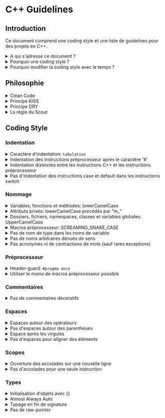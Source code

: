 # C++ Guidelines

## Introduction

Ce document comprend une coding style et une liste de guidelines pour des projets en C++.

<details><summary>A qui s'adresse ce document ?</summary><p>

Ce document s'adresse à toute personne souhaitant contribuer sur un projet sur lequel il est indiqué d'appliquer cette coding style.
Cela requiert de bonnes compétences en C++ moderne.
Des liens vers des ressources (documentations, tutoriels, vidéos) seront fournis pour combler d'éventuelles lacunes si besoin.

---
</p></details>

<details><summary>Pourquoi une coding style ?</summary><p>

Le choix d'une coding style n'est pas arbitraire, chaque choix fait dans ce document a été réfléchis, pas seulement pour ses avantages en terme de lisibilité mais aussi pour réduire les risques d'erreurs, les ambiguïtés, la redondance, les comportements indéfinis du compilateur ([CppReference: Undefined Behavior]), problèmes d'optimisation, etc.
Chacune de ces raisons est soigneusement expliqué pour pouvoir être remis en question à chaque évolution du langage. Ce document n'est pas figé, il est ouvert aux débats et est voué à changer pour s'adapter aux nouvelles fonctionnalités du C++.

---
</p></details>

<details><summary>Pourquoi modifier la coding style avec le temps ?</summary><p>

Le métier de développeur est un métier dont la formation ne s'arrête jamais.
Il faut se tenir au courant des nouveaux progrès dans ce domaine pour pouvoir fournir du travail de meilleur qualité sans rester attaché à des notions devenues obsolètes.

La coding style d'un projet doit s'adapter aux évolutions du langage.
Mais on peut aussi penser à de nouveaux choix de norme dont on avait pas pensé initialement, ou simplement vouloir améliorer l'existant.

Les anciens codes conçus avec des fonctions obsolètes seront menés à être rénovées progressivement par les développeurs qui tomberont dessus (pas de refonte totale nécessaire).
Ainsi les programmeurs s'assureront de bien tester les fonctions qu'ils recodent pour s'assurer de l'absence de régression de code (avec des tests unitaires et des tests fonctionnels).

---
</p></details>

## Philosophie

<details><summary>Clean Code</summary><p>

Le Clean Code n'est pas un ensemble de règles strictes mais désigne plutôt une série de principes pour produire un code compréhensible et facile à modifier.
Compréhensible signifie dans ce cas un code immédiatement intelligible par n'importe quel développeur qualifié.
Un code est facile à modifier lorsqu'il peut être facilement ajusté et complété.
Un code facilement modifiable comporte les attributs suivants:
- Les classes et les méthodes sont **petites** et, dans la mesure du possible, ont une seule et unique tâche.
- Les classes et les méthodes sont **prévisibles**, fonctionnent de la façon attendue.

---
</p></details>

<details><summary>Principe KISS</summary><p>

KISS ([Wikipedia: KISS]) ("**K**eep **i**t **s**imple, **s**tupid", en français: "garde ça simple, idiot") est l’un des plus anciens principes du Clean Code.
KISS rappelle aux programmeurs de construire leur code de façon aussi simple que possible.
Toute complexité inutile doit être évitée.
En programmation, il n’y a jamais une seule façon pour résoudre un problème. Une algorithme peut toujours être exprimé de différentes manières. Par conséquent, les programmeurs observant le principe KISS doivent constamment se demander s’ils ne peuvent pas résoudre un problème plus facilement.

> Ce principe est lié au concept du Rasoir d'Ockham ([Wikipedia: Rasoir d'Ockham]) en raisonnement, qui consiste à préférer les explications les plus simples, car elles sont généralement plus crédibles que les explications complexes.

---
</p></details>

<details><summary>Principe DRY</summary><p>

Le principe DRY (**D**on't **r**epeat **y**ourself) est en quelque sorte la concrétisation du principe KISS. Un Clean Code respectant ce principe implique que chaque fonctionnalité doit avoir une seule et unique représentation au sein du système global.
Il consiste à écrire des fonctions et des classes réutilisables, aussi simples que possible et traitant un minimum de tâches à la fois.
Ce principe encourage à décomposer un programme en de nombreuses classes et fonctions pour garder chaque partie propre sans avoir de répétitions de code.
Un code dans lequel ont copie-colle plusieurs lignes pour gérer des cas supplémentaire est un bon exemple de code qui ne respecte pas le principe DRY.
Le contraire de DRY est WET (**W**e **e**njoy **t**yping). On appelle WET un code comportant des répétitions inutiles.

---
</p></details>

<details><summary>La règle du Scout</summary><p>

[The Boy Scout Rule]

> Un Scout a une règle: "Toujours laisser un endroit dans un état meilleur que celui dans lequel vous l'avez trouvé".

Appliqué au domaine de la programmation, ce principe consiste à nettoyer continuellement chaque petit morceau de dette technique lorsqu'un développeur en a l'occasion.

Cette habitude simple permet à un projet de voir sa qualité augmenter rapidement avec le temps sans avoir à planifier de refactorisation ou de refonte du projet.

Etant donné que ça se fait sur de petites parties à chaque fois, le développeur fait le choix de ne nettoyer que ce qui ne lui fait pas perdre de temps en plus de ces objectifs initiaux.

Il peut se permettre de prendre le temps de nettoyer de grosses parties du code si ça simplifie significativement la réalisation de sa tâche initiale.

Un code obsolète qui fonctionne n'est pas une bonne base sur laquelle se reposer pour bâtir la suite d'un projet.
C'est pourquoi ce petit investissement de temps peut sur le long terme corriger d'importants problèmes de dette technique et ainsi éviter des bugs ou des complications dans la réalisation de futures tâches.

---
</p></details>

## Coding Style

### Indentation

<details><summary>Caractère d'indentation: <code>tabulation</code></summary><p>

En indentant avec le caractère ``espace``, il est souvent préférable de cumuler plusieurs espaces par indentation pour qu'elles soient bien visibles (exemple: 2 espaces ou 4 espaces à la fois). Mais cette écriture rend possible les demi-indentations (avec 1 ou 3 espaces).

Le choix d'espaces plutôt que de tabulation servait à s'assurer que le code ne dépassait pas 80 colonnes pour tenir sur les petits écrans de l'époque. Cette raison n'est plus valable aujourd'hui.

Les tabulations sont plus simples à utiliser: un seul caractère par indentation.
Et chaque développeur peut choisir la taille de l'indentation sur son IDE sans impacter le projet ou l'environnement d'un autre.

---
</p></details>

<details><summary>Indentation des instructions préprocesseur après le caractère '#'</summary><p>

Indentation avant le caractère '#':
```cpp
#if defined(OS_WINDOWS)
	#include <Windows.h>
	#if defined(CPP_20)
		#define ENABLE_CONCEPTS
	#endif
#endif
```

Indentation après le caractère '#':
```cpp
#if defined(OS_WINDOWS)
#	include <Windows.h>
#	if defined(CPP_20)
#		define ENABLE_CONCEPTS
#	endif
#endif
```

|   | Indentation avant le caractère '#' | Indentation après le caractère '#' |
| -:|:-:|:-:|
| La portion d'instructions préprocesseur est plus facile à différencer des autres instructions | ❌ | ✅ |
| Nom de l'instruction préprocesseur plus lisible | ❌ | ✅ |

**=> Indentation après le caractère '#'**

---
</p></details>

<details><summary>Indentation distinctes entre les instructions C++ et les instructions préprocesseur</summary><p>

A - Indentation des instructions préprocesseur dans les scopes C++ (et pas l'inverse):
```cpp
#if defined(OS_WINDOWS)
auto functionImplementationSpecific(int number) -> int
{
	if (number >= 0)
	{
#		if defined(ARCH_64BITS)
		return 64;
#		else
		return 32;
#		endif
	}
	return 0;
}
#endif
```

B - Indentation des instructions C++ dans les scopes préprocesseur (et pas l'inverse):
```cpp
#if defined(OS_WINDOWS)
	auto functionImplementationSpecific(int number) -> int
	{
		if (number >= 0)
		{
#	if defined(ARCH_64BITS)
				return 64;
#	else
				return 32;
#	endif
		}
		return 0;
	}
#endif
```

C - Indentation commune entre les instructions C++ et les instructions préprocesseur:
```cpp
#if defined(OS_WINDOWS)
	auto functionImplementationSpecific(int number) -> int
	{
		if (number >= 0)
		{
#			if defined(ARCH_64BITS)
				return 64;
#			else
				return 32;
#			endif
		}
		return 0;
	}
#endif
```

D - Indentation distinctes entre les instructions C++ et les instructions préprocesseur:
```cpp
#if defined(OS_WINDOWS)
auto functionImplementationSpecific(int number) -> int
{
	if (number >= 0)
	{
#	if defined(ARCH_64BITS)
		return 64;
#	else
		return 32;
#	endif
	}
	return 0;
}
#endif
```

Argument en faveur des choix qui n'indentent pas les instructions C++ dans les scopes préprocesseur (A et D):
1. Une fois les instructions préprocesseur traitées par le compilateur, il ne reste plus que les instructions C++.
Le développeur écrit son code en visualisant ce qu'il deviendra à cette étape de la compilation.
Il n'y a donc pas de raison que les instructions C++ conservent leur indentation causé par les scopes préprocesseur à cette étape de compilation (Ca n'a aucune importance pour la compilation, mais a un impact uniquement dans la façon de se projeter à cette étape de la compilation lorsqu'on lit le code).

|   | A | B | C | D |
| -:|:-:|:-:|:-:|:-:|
| Semble bien indenté au premier coup d'oeil | ❌ | ❌ | ✅ | ✅ |
| Facile à indenter | ❌ | ❌ | ✅ | ✅ |
| Argument 1. | ✅ | ❌ | ❌ | ✅ |

**=> D - Indentation distinctes entre les instructions C++ et les instructions préprocesseur**

---
</p></details>

<details><summary>Pas d'indentation des instructions case et default dans les instructions switch</summary><p>

A - Pas d'indentation des instructions ``case``, ``default`` et ``{}``:
```cpp
switch (number)
{
case 0:
	break;
case 1:
{
	break;
}
default:
	break;
}
```

B - Pas d'indentation des instructions ``case`` et ``default``:
```cpp
switch (number)
{
case 0:
	break;
case 1:
	{
		break;
	}
default:
	break;
}
```

C - Pas d'indentation des accolades:
```cpp
switch (number)
{
	case 0:
		break;
	case 1:
	{
		break;
	}
	default:
		break;
}
```

D - Indentation de toute instruction:
```cpp
switch (number)
{
	case 0:
		break;
	case 1:
		{
			break;
		}
	default:
		break;
}
```

E - Indentation des instructions ``case`` et ``default`` seulement:
```cpp
switch (number)
{
	case 0:
	break;
	case 1:
	{
		break;
	}
	default:
	break;
}
```

> Les accolades sont nécessaires dans un ``case`` lorsqu'elles contiennent une déclaration de variable.

Argument en défaveur du choix A qui n'indente ni les instructions ``case``/``default`` ni les accolades:
- Les accolades des ``case`` sont alignés horizontalement avec les accolades du ``switch``.
Ce n'est pas clair pour savoir si l'accolade du switch est bien fermée.

Les choix C et D semblent aussi bien l'un que l'autre. Le choix B reste néanmoins meilleur car il propose une écriture concise et uniforme avec l'indentation des mots clef ``public:``, ``protected:`` et ``private:`` des struct/class.

Le choix E ne permet pas de voir clairement quelles instructions sont dans chaque ``case``.

**=> B - Pas d'indentation des instructions ``case`` et ``default``**

---
</p></details>

### Nommage

<details><summary>Variables, fonctions et méthodes: lowerCamelCase</summary><p>

---
</p></details>

<details><summary>Attributs privés: lowerCamelCase précédés par "m_"</summary><p>

Les attributs privés d'une classe/structure sont écrits en lowerCamelCase ([Wikipedia: lowerCamelCase]), mais également précédés par "m_" pour les différencier des variables avec un scope local ou global.
Ce préfixe permet d'informer de la portée de la variable, signifiant qu'elle est accessible depuis les méthodes de l'objet uniquement.

```cpp
class Personnage
{
public:
	Personnage(std::string name):
		m_name{std::move(name)}
	{}

	[[nodiscard]] constexpr auto getName() const noexcept -> std::string_view
	{
		return m_name;
	}

private:
	std::string m_name;
};
```

Dans le cas d'une classe/structure avec des attributs publics, il est préférable de garder des noms d'attributs sans préfixe.
Mais si cet objet a un constructeur, on peut se retrouver dans le cas où les paramètres du constructeur ont le même nom que les attributs, causant une ambiguïté pour le compilateur.

```cpp
struct Personnage
{
	Personnage(std::string name):
		name{std::move(name)}
	{}

	std::string name;
};
```

Les compilateurs savent lever ce genre d'ambiguïté, mais par soucis de lisibilité il est préférable de donner des noms différents aux paramètres.
Le préfixe ``p_`` (p comme "parameter") peut servir à différencier ces variables des attributs publics.

```cpp
struct Personnage
{
	Personnage(std::string c_name):
		name{std::move(c_name)}
	{}

	std::string name;
};
```

---
</p></details>

<details><summary>Dossiers, fichiers, namespaces, classes et variables globales: UpperCamelCase</summary><p>

---
</p></details>

<details><summary>Macros préprocesseur: SCREAMING_SNAKE_CASE</summary><p>

---
</p></details>

<details><summary>Pas de nom de type dans les noms de variable</summary><p>

Le nom d'une variable ne doit pas annoncer explicitement son type (sauf pour les types user-defined).
Celui-ci étant déjà renseigné et facilement déductible si le nom est bien choisi.
- On devinera qu'une variable "name" est de type ``std::string`` (ou ``std::string_view`` s'il est clair que la variable ne possède pas la donnée).
- On devinera également qu'un "id" est un ``unsigned int``.
De plus, la plupart des IDE permettent de connaitre le type d'une variable en la survolant avec la souris. Et lorsque ce n'est pas le cas, sa définition reste facilement accessible.

---
</p></details>

<details><summary>Pas de noms arbitraires dénués de sens</summary><p>

Les variables ne doivent pas porter de nom arbitraire dénué de sens (a, b, c, tmp, toto, foo, bar, etc...).
Le nom de la variable doit être assez explicites pour renseigner sur la nature de son contenu.
Et les mots ne doivent pas être interprétés différemment de leur sens réel dans le cadre d'un projet particulier.

---
</p></details>

<details><summary>Pas acronymes ni de contractions de mots (sauf rares exceptions)</summary><p>

Les acronymes et contractions de mots sont proscrits, sauf exceptions assez claires pour ne pas porter à confusion (Id, Json, AST, i18n, etc...).

Décoder les acronymes et les contractions de mots lors de la relecture de code demande une charge mentale supplémentaire pour comprendre ce que le code fait.
De plus, certains acronymes peuvent donner plusieurs mots différents selon le contexte et l'interprétation des développeurs.

❌:
```cpp
using Id = std::uint64_t;

struct DelUserCmd final
{
	Id userId;
};
```

✅:
```cpp
using Id = std::uint64_t;

namespace User
{
	struct DeleteCommand final
	{
		Id userId;
	};
}
```

---
</p></details>

### Préprocesseur

<details><summary>Header-guard: <code>#pragma once</code></summary><p>

Les header-guards ([Wikipedia: Include guard]) protègent les headers contre les multiples importations.
Tous les fichiers headers doivent avoir des headers guards.

Historiquement, les header-guards ont toujours été faits avec des ``#ifndef``:
```cpp
#ifndef PROJECT_PATH_FILE_H_
#	define PROJECT_PATH_FILE_H_

// ...

#endif /* !PROJECT_PATH_FILE_H_ */
```

Pour garantir l'unicité des header-guards, chaque header doit utiliser un nom de macro unique. Afin d'éviter que deux fichiers utilisent le même nom de macro, celui-ci doit contenir le nom du projet ainsi que le chemin complet du fichier.

Les compilateurs C/C++ fournissent ``#pragma once`` qui permet de s'assurer que le fichier n'est importé qu'une fois dans le projet, sans avoir à renseigner un nom unique.
```cpp
#pragma once

// ...
```

L'intérêt de ``#pragma once`` (comme remplacement au header-guard ``#ifndef``) était d'accélérer la compilation, car celui-ci taggait le fichier comme étant déjà inclut (alors que pour les ``#ifndef`` il fallait reparser le fichier pour tester l'existence de la macro).
Aujourd'hui les compilateurs modernes (Clang, GCC et MSVC) reconnaissent les header-guards ``#ifndef`` et les traitent comme des ``#pragma once``:

GCC: [GCC Header-guard](https://gcc.gnu.org/onlinedocs/cppinternals/Guard-Macros.html)
> to prevent the compiler from processing them more than once. The preprocessor notices such header files, so that if the header file appears in a subsequent #include directive and FOO is defined, then it is ignored and it doesn’t preprocess or even re-open the file a second time. This is referred to as the multiple include optimization.

MSVC: [MSVC Header-guard](https://docs.microsoft.com/en-us/cpp/preprocessor/once?view=msvc-170)
> There's no advantage to use of both the include guard idiom and #pragma once in the same file. The compiler recognizes the include guard idiom, and implements the multiple-include optimization the same way as the #pragma once directive if no non-comment code or preprocessor directive comes before or after the standard form of the idiom

``#pragma once`` n'est pas standard mais est supporté par la grande majorité des compilateurs modernes C/C++ ([Wikipedia: Pragma once : Portability]).

---
</p></details>

<details><summary>Utiliser le moins de macros préprocesseur possible</summary><p>

Les macros ``#define`` apportent un moyen simple de faire de la métaprogrammation et des constantes en C++.
Mais au fil des évolutions du langage, leur utilité est de moins en moins pertinente.

Le problème des macros préprocesseur est leur exécution sans aucune vérification sur le typage et le non-respect des namespaces (une macro préprocesseur est globale).
De plus, les macros permettent d'insérer des portions de code sans vérifier si l'insertion est syntaxiquement correcte, laissant une autre étape de la compilation se charger de cette vérification.

Les macros préprocesseur s'exécutent bêtement (un simple copier-coller), sans vérifier si le code généré est correct ou bien formatté.
En cas d'erreur, les messages d'erreur ne sont pas très pertinents car le compilateur évalue un code déjà transformé par le préprocesseur. Il n'indiquera pas précisément d'où vient le problème.

En C++ moderne il existe des alternatives aux macros préprocesseur pour beaucoup d'usages qu'on peut en faire, les rendant ainsi obsolètes dans beaucoup de situations.
Parmis ces alternatives, les templates ainsi que les fonctions et variables ``inline``/``constexpr`` sont de bons candidats pour remplacer la plupart des ``#define``.

> ``constexpr`` implique ``inline``. Le compilateur est libre d'inliner ou non les élements ``inline``

Constante générique compile-time avec ``#define``:
```cpp
#include <iostream>

#define PI 3.14159265358979323846

auto main() -> int
{
    std::cout << PI << std::endl;
}
```
Constante générique compile-time avec ``template`` et ``constexpr``:
```cpp
#include <concepts>
#include <iostream>

template<std::floating_point T>
constexpr T pi = T{3.14159265358979323846};

auto main() -> int
{
    std::cout
		<< pi<float> << '\n'
		<< pi<double> << std::endl;
}
```
Le compilateur est libre d'inliner les variables ``constexpr`` et d'omettre leur initialisation.
Cette variable est aussi typée, ce qui en fait une alternative meilleure que les constantes déclarées avec ``#define``.

Fonction générique compile-time avec ``#define``:
```cpp
#include <iostream>

#define ADD(lhs, rhs) lhs + rhs

auto main() -> int
{
	using namespace std::literals;
    std::cout
		<< ADD(1, 2) << '\n'
		<< ADD("Hello"s, " World!") << std::endl;
}
```

Fonction générique compile-time avec ``template`` et ``constexpr``:
```cpp
#include <iostream>

[[nodiscard]] constexpr auto add(auto lhs, auto rhs) noexcept -> decltype(lhs + rhs)
{
    return lhs + rhs;
}

auto main() -> int
{
	using namespace std::literals;
    std::cout
		<< add(1, 2) << '\n'
		<< add("Hello"s, " World!") << std::endl;
}
```
Cette fonction est typée et ne compile pas pour des types n'ayant pas d'implémentation de l'``operator+`` entre eux.
> (les paramètres ``lhs`` et ``rhs`` de type ``auto`` sont convertis en ``template`` par le compilateur)

Dans certains cas, les macros préprocesseur restent la seule façon de faire.
C'est pourquoi il faut limiter leur usage à ces cas où il n'existe pas encore de meilleure alternative.

---
</p></details>


### Commentaires

<details><summary>Pas de commentaires décoratifs</summary><p>

Les commentaires se font de la manière la plus simple:
```cpp
// Commentaire d'une ligne

/* Commentaire
de plusieurs
lignes */
```

Pas de commentaires formatés de manière à être agréable visuellement:
```cpp
////////////////////////////////////////////////
// Commentaire avec des caractères décoratifs //
////////////////////////////////////////////////

// #############################################

/*
 * Caractères '*'
 * en début
 * de chaque ligne
 */
```

Les caractères supplémentaires de la 2ème écriture ne sont utilisés qu'à titre décoratif.
Ca prend du temps à écrire, surtout si on veut respecter une uniformisation et l'alignement de tous les commentaires d'un fichier.

---
</p></details>

### Espaces

<details><summary>Espaces autour des opérateurs</summary><p>

---
</p></details>

<details><summary>Pas d'espaces autour des parenthèses</summary><p>

---
</p></details>

<details><summary>Espace après les virgules</summary><p>

---
</p></details>

<details><summary>Pas d'espaces pour aligner des éléments</summary><p>

---
</p></details>

### Scopes

<details><summary>Ouverture des accolades sur une nouvelle ligne</summary><p>

Ouverture d'accolades en fin de ligne:
```cpp
auto main() -> int {
    std::cout << "Hello World!" << std::endl;
}
```

Ouverture d'accolades sur une nouvelle ligne:
```cpp
auto main() -> int
{
    std::cout << "Hello World!" << std::endl;
}
```

|   | En fin de ligne | Sur une nouvelle ligne |
| -:|:-:|:-:|
| Facilité à remarquer l'ouverture d'une accolade<br>(exemple: pour une fonction dont la signature est longue) | ❌ | ✅ |
| Facilité à distinguer l'ouverture d'accolade correspondant à une fermeture (ou l'inverse) | ❌ | ✅ |
| Norme majoritaire dans les projets C++ | ❌ | ✅ |

---
</p></details>

<details><summary>Pas d'accolades pour une seule instruction</summary><p>

Mettre des accolades même s'il n'y a qu'une instruction à l'intérieur:
```cpp
if (printLogs)
{
	std::cout << "Info" << std::endl;
}
```

Ne pas mettre d'accolades lorsqu'elles contiennent qu'une instruction:
```cpp
if (printLogs)
	std::cout << "Info" << std::endl;
```

|   | Accolades pour une instruction | Pas d'accolades pour une instruction |
| -:|:-:|:-:|
| Economise des lignes | ❌ | ✅ |
| Lisibilité | ✅ (mais superflu)<sup>1</sup> | ❌ |

1. L'indentation sert à distinguer visuellement un scope d'un autre même en l'absence d'accolades.<br>
Pas besoin d'accolades pour expliciter une seconde fois qu'on est dans un nouveau scope (information superflue).

**=> Ne pas mettre d'accolades lorsqu'elles contiennent qu'une instruction**

---
</p></details>

### Types

<details><summary>Initialisation d'objets avec {}</summary><p>


---
</p></details>

<details><summary>Almost Always Auto</summary><p>


---
</p></details>

<details><summary>Typage en fin de signature</summary><p>


---
</p></details>

<details><summary>Pas de raw-pointer</summary><p>


---
</p></details>

[CppReference: Undefined Behavior]: https://en.cppreference.com/w/cpp/language/ub
[Wikipedia: KISS]: https://fr.wikipedia.org/wiki/Principe_KISS
[Wikipedia: Rasoir d'Ockham]: https://fr.wikipedia.org/wiki/Rasoir_d'Ockham
[The Boy Scout Rule]: https://www.stepsize.com/blog/how-to-be-an-effective-boy-girl-scout-engineer
[Wikipedia: lowerCamelCase]: https://fr.wikipedia.org/wiki/Camel_case
[Wikipedia: UpperCamelCase]: https://fr.wikipedia.org/wiki/Camel_case
[Wikipedia: snake_case]: https://fr.wikipedia.org/wiki/Snake_case
[Wikipedia: Include guard]: https://en.wikipedia.org/wiki/Include_guard
[Wikipedia: Pragma once : Portability]: https://en.wikipedia.org/wiki/Pragma_once#Portability

